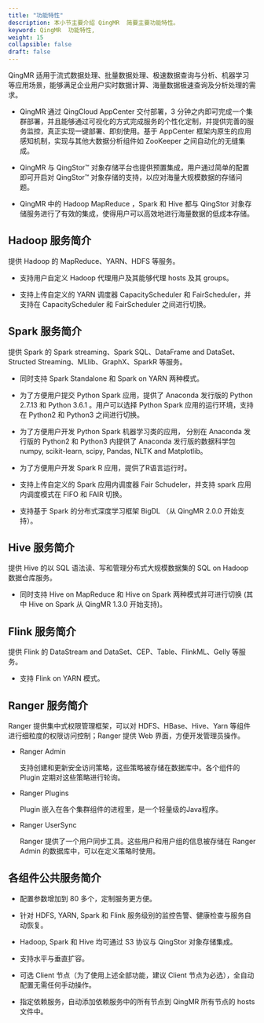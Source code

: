 ```yaml
---
title: "功能特性"
description: 本小节主要介绍 QingMR  简要主要功能特性。 
keyword: QingMR  功能特性, 
weight: 15
collapsible: false
draft: false
---
```



QingMR 适用于流式数据处理、批量数据处理、极速数据查询与分析、机器学习等应用场景，能够满足企业用户实时数据计算、海量数据极速查询及分析处理的需求。

- QingMR 通过 QingCloud AppCenter 交付部署，3 分钟之内即可完成一个集群部署，并且能够通过可视化的方式完成服务的个性化定制，并提供完善的服务监控，真正实现一键部署、即刻使用。基于 AppCenter 框架内原生的应用感知机制，实现与其他大数据分析组件如 ZooKeeper 之间自动化的无缝集成。

- QingMR 与 QingStor™ 对象存储平台也提供预置集成，用户通过简单的配置即可开启对 QingStor™ 对象存储的支持，以应对海量大规模数据的存储问题。

- QingMR 中的 Hadoop MapReduce ，Spark 和 Hive 都与 QingStor 对象存储服务进行了有效的集成，使得用户可以高效地进行海量数据的低成本存储。

## Hadoop 服务简介

提供 Hadoop  的 MapReduce、YARN、HDFS 等服务。

- 支持用户自定义 Hadoop 代理用户及其能够代理 hosts 及其 groups。

- 支持上传自定义的 YARN 调度器 CapacityScheduler 和 FairScheduler，并支持在 CapacityScheduler 和 FairScheduler 之间进行切换。

## Spark 服务简介

提供 Spark 的 Spark streaming、Spark SQL、DataFrame and DataSet、Structed Streaming、MLlib、GraphX、SparkR 等服务。

- 同时支持 Spark Standalone 和 Spark on YARN 两种模式。

- 为了方便用户提交 Python Spark 应用，提供了 Anaconda 发行版的 Python 2.7.13 和 Python 3.6.1 。用户可以选择 Python Spark 应用的运行环境，支持在 Python2 和 Python3 之间进行切换。

- 为了方便用户开发 Python Spark 机器学习类的应用， 分别在 Anaconda 发行版的 Python2 和 Python3 内提供了 Anaconda 发行版的数据科学包 numpy, scikit-learn, scipy, Pandas, NLTK and Matplotlib。

- 为了方便用户开发 Spark R 应用，提供了R语言运行时。

- 支持上传自定义的 Spark 应用内调度器 Fair Schudeler，并支持 spark 应用内调度模式在 FIFO 和 FAIR 切换。

- 支持基于 Spark 的分布式深度学习框架 BigDL （从 QingMR 2.0.0 开始支持）。

## Hive 服务简介

提供 Hive  的以 SQL 语法读、写和管理分布式大规模数据集的 SQL on Hadoop 数据仓库服务。

- 同时支持 Hive on MapReduce 和 Hive on Spark 两种模式并可进行切换 (其中 Hive on Spark 从 QingMR 1.3.0 开始支持)。

## Flink 服务简介

提供 Flink 的 DataStream and DataSet、CEP、Table、FlinkML、Gelly 等服务。

- 支持 Flink on YARN 模式。

## Ranger 服务简介

Ranger 提供集中式权限管理框架，可以对 HDFS、HBase、Hive、Yarn 等组件进行细粒度的权限访问控制；Ranger 提供 Web 界面，方便开发管理员操作。

- Ranger Admin

   支持创建和更新安全访问策略，这些策略被存储在数据库中。各个组件的 Plugin 定期对这些策略进行轮询。

- Ranger Plugins

   Plugin 嵌入在各个集群组件的进程里，是一个轻量级的Java程序。

- Ranger UserSync
  
   Ranger 提供了一个用户同步工具。这些用户和用户组的信息被存储在 Ranger Admin 的数据库中，可以在定义策略时使用。

## 各组件公共服务简介

- 配置参数增加到 80 多个，定制服务更方便。

- 针对 HDFS, YARN, Spark 和 Flink 服务级别的监控告警、健康检查与服务自动恢复。

- Hadoop, Spark 和 Hive 均可通过 S3 协议与 QingStor 对象存储集成。

- 支持水平与垂直扩容。

- 可选 Client 节点（为了使用上述全部功能，建议 Client 节点为必选），全自动配置无需任何手动操作。

- 指定依赖服务，自动添加依赖服务中的所有节点到 QingMR 所有节点的 hosts 文件中。
